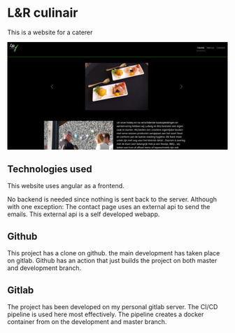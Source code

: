 # L&R culinair

This is a website for a caterer 

![Screenshot of finished product](/src/assets/images/screenshot.png)

## Technologies used

This website uses angular as a frontend.

No backend is needed since nothing is sent back to the server. Although with one exception: The contact page uses an external api to send the emails. This external api is a self developed webapp. 

## Github

This project has a clone on github. the main development has taken place on gitlab. Github has an action that just builds the project on both master and development branch. 

## Gitlab

The project has been developed on my personal gitlab server. The CI/CD pipeline is used here most effectively. The pipeline creates a docker container from on the development and master branch.

